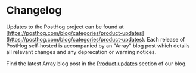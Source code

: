 # Changelog

Updates to the PostHog project can be found at [https://posthog.com/blog/categories/product-updates](https://posthog.com/blog/categories/product-updates). Each release of PostHog self-hosted is accompanied by an "Array" blog post which details all relevant changes and any deprecation or warning notices.

Find the latest Array blog post in the [Product updates](https://posthog.com/blog/categories/product-updates) section of our blog.
